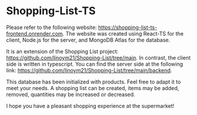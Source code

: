 # Shopping-List-TS

Please refer to the following website: https://shopping-list-ts-frontend.onrender.com. The website was created using React-TS for the client, Node.js for the server, and MongoDB Atlas for the database.

It is an extension of the Shopping List project: https://github.com/linoym21/Shopping-List/tree/main. In contrast, the client side is written in typescript. You can find the server side at the following link: https://github.com/linoym21/Shopping-List/tree/main/backend.

This database has been initialized with products. Feel free to adapt it to meet your needs. A shopping list can be created, items may be added, removed, quantities may be increased or decreased.

I hope you have a pleasant shopping experience at the supermarket!
